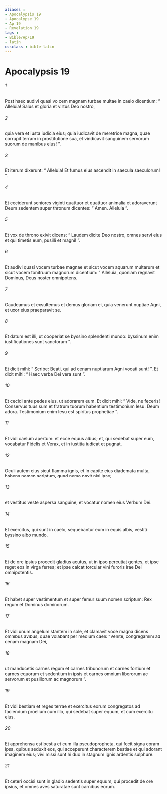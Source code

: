 ```yaml
---
aliases : 
- Apocalypsis 19
- Apocalypse 19
- Ap 19
- Revelation 19
tags : 
- Bible/Ap/19
- latin
cssclass : bible-latin
---
```


# Apocalypsis 19

###### 1
Post haec audivi quasi vo cem magnam turbae multae in caelo dicentium: “ Alleluia! Salus et gloria et virtus Deo nostro, 
###### 2
quia vera et iusta iudicia eius; quia iudicavit de meretrice magna, quae corrupit terram in prostitutione sua, et vindicavit sanguinem servorum suorum de manibus eius! ”.
###### 3
Et iterum dixerunt: “ Alleluia! Et fumus eius ascendit in saecula saeculorum! ”.
###### 4
Et ceciderunt seniores viginti quattuor et quattuor animalia et adoraverunt Deum sedentem super thronum dicentes: “ Amen. Alleluia ”.
###### 5
Et vox de throno exivit dicens: “ Laudem dicite Deo nostro, omnes servi eius et qui timetis eum, pusilli et magni! ”.
###### 6
Et audivi quasi vocem turbae magnae et sicut vocem aquarum multarum et sicut vocem tonitruum magnorum dicentium: “ Alleluia, quoniam regnavit Dominus, Deus noster omnipotens.
###### 7
Gaudeamus et exsultemus et demus gloriam ei, quia venerunt nuptiae Agni, et uxor eius praeparavit se.
###### 8
Et datum est illi, ut cooperiat se byssino splendenti mundo: byssinum enim iustificationes sunt sanctorum ”.
###### 9
Et dicit mihi: “ Scribe: Beati, qui ad cenam nuptiarum Agni vocati sunt! ”. Et dicit mihi: “ Haec verba Dei vera sunt ”. 
###### 10
Et cecidi ante pedes eius, ut adorarem eum. Et dicit mihi: “ Vide, ne feceris! Conservus tuus sum et fratrum tuorum habentium testimonium Iesu. Deum adora. Testimonium enim Iesu est spiritus prophetiae ”.
###### 11
Et vidi caelum apertum: et ecce equus albus; et, qui sedebat super eum, vocabatur Fidelis et Verax, et in iustitia iudicat et pugnat.
###### 12
Oculi autem eius sicut flamma ignis, et in capite eius diademata multa, habens nomen scriptum, quod nemo novit nisi ipse; 
###### 13
et vestitus veste aspersa sanguine, et vocatur nomen eius Verbum Dei. 
###### 14
Et exercitus, qui sunt in caelo, sequebantur eum in equis albis, vestiti byssino albo mundo. 
###### 15
Et de ore ipsius procedit gladius acutus, ut in ipso percutiat gentes, et ipse reget eos in virga ferrea; et ipse calcat torcular vini furoris irae Dei omnipotentis. 
###### 16
Et habet super vestimentum et super femur suum nomen scriptum: Rex regum et Dominus dominorum.
###### 17
Et vidi unum angelum stantem in sole, et clamavit voce magna dicens omnibus avibus, quae volabant per medium caeli: “Venite, congregamini ad cenam magnam Dei, 
###### 18
ut manducetis carnes regum et carnes tribunorum et carnes fortium et carnes equorum et sedentium in ipsis et carnes omnium liberorum ac servorum et pusillorum ac magnorum ”.
###### 19
Et vidi bestiam et reges terrae et exercitus eorum congregatos ad faciendum proelium cum illo, qui sedebat super equum, et cum exercitu eius. 
###### 20
Et apprehensa est bestia et cum illa pseudopropheta, qui fecit signa coram ipsa, quibus seduxit eos, qui acceperunt characterem bestiae et qui adorant imaginem eius; vivi missi sunt hi duo in stagnum ignis ardentis sulphure. 
###### 21
Et ceteri occisi sunt in gladio sedentis super equum, qui procedit de ore ipsius, et omnes aves saturatae sunt carnibus eorum.

